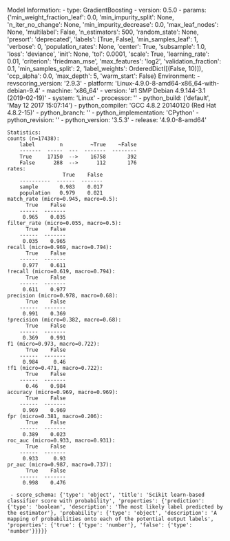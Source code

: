 Model Information:
	 - type: GradientBoosting
	 - version: 0.5.0
	 - params: {'min_weight_fraction_leaf': 0.0, 'min_impurity_split': None, 'n_iter_no_change': None, 'min_impurity_decrease': 0.0, 'max_leaf_nodes': None, 'multilabel': False, 'n_estimators': 500, 'random_state': None, 'presort': 'deprecated', 'labels': [True, False], 'min_samples_leaf': 1, 'verbose': 0, 'population_rates': None, 'center': True, 'subsample': 1.0, 'loss': 'deviance', 'init': None, 'tol': 0.0001, 'scale': True, 'learning_rate': 0.01, 'criterion': 'friedman_mse', 'max_features': 'log2', 'validation_fraction': 0.1, 'min_samples_split': 2, 'label_weights': OrderedDict([(False, 10)]), 'ccp_alpha': 0.0, 'max_depth': 5, 'warm_start': False}
	Environment:
	 - revscoring_version: '2.9.3'
	 - platform: 'Linux-4.9.0-8-amd64-x86_64-with-debian-9.4'
	 - machine: 'x86_64'
	 - version: '#1 SMP Debian 4.9.144-3.1 (2019-02-19)'
	 - system: 'Linux'
	 - processor: ''
	 - python_build: ('default', 'May 12 2017 15:07:14')
	 - python_compiler: 'GCC 4.8.2 20140120 (Red Hat 4.8.2-15)'
	 - python_branch: ''
	 - python_implementation: 'CPython'
	 - python_revision: ''
	 - python_version: '3.5.3'
	 - release: '4.9.0-8-amd64'
	
	Statistics:
	counts (n=17438):
		label        n         ~True    ~False
		-------  -----  ---  -------  --------
		True     17150  -->    16758       392
		False      288  -->      112       176
	rates:
		              True    False
		----------  ------  -------
		sample       0.983    0.017
		population   0.979    0.021
	match_rate (micro=0.945, macro=0.5):
		  True    False
		------  -------
		 0.965    0.035
	filter_rate (micro=0.055, macro=0.5):
		  True    False
		------  -------
		 0.035    0.965
	recall (micro=0.969, macro=0.794):
		  True    False
		------  -------
		 0.977    0.611
	!recall (micro=0.619, macro=0.794):
		  True    False
		------  -------
		 0.611    0.977
	precision (micro=0.978, macro=0.68):
		  True    False
		------  -------
		 0.991    0.369
	!precision (micro=0.382, macro=0.68):
		  True    False
		------  -------
		 0.369    0.991
	f1 (micro=0.973, macro=0.722):
		  True    False
		------  -------
		 0.984     0.46
	!f1 (micro=0.471, macro=0.722):
		  True    False
		------  -------
		  0.46    0.984
	accuracy (micro=0.969, macro=0.969):
		  True    False
		------  -------
		 0.969    0.969
	fpr (micro=0.381, macro=0.206):
		  True    False
		------  -------
		 0.389    0.023
	roc_auc (micro=0.933, macro=0.931):
		  True    False
		------  -------
		 0.933     0.93
	pr_auc (micro=0.987, macro=0.737):
		  True    False
		------  -------
		 0.998    0.476
	
	 - score_schema: {'type': 'object', 'title': 'Scikit learn-based classifier score with probability', 'properties': {'prediction': {'type': 'boolean', 'description': 'The most likely label predicted by the estimator'}, 'probability': {'type': 'object', 'description': 'A mapping of probabilities onto each of the potential output labels', 'properties': {'true': {'type': 'number'}, 'false': {'type': 'number'}}}}}

